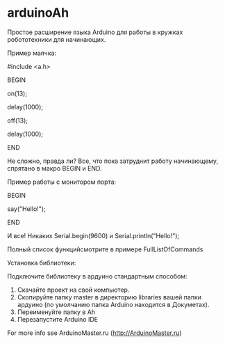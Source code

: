 # arduinoAh
Простое расширение языка Arduino для работы в кружках робототехники для начинающих.

Пример маячка:

#include <a.h>

BEGIN

  on(13);
  
  delay(1000);
  
  off(13);
  
  delay(1000);

END

Не сложно, правда ли? Все, что пока затруднит работу начинающему, спрятано в макро BEGIN и END.

Пример работы с монитором порта:

BEGIN

  say("Hello!");

END


И все! Никаких Serial.begin(9600) и Serial.println("Hello!");

Полный список функцийсмотрите  в примере FullListOfCommands

Установка библиотеки:

Подключите библиотеку в ардуино стандартным способом:
1. Скачайте проект на свой компьютер.
2. Скопируйте папку master в директорию libraries вашей папки ардуино (по умолчанию папка Arduino находится в Докуметах).
3. Переименуйте папку в Ah
4. Перезапустите Arduino IDE

For more info see ArduinoMaster.ru (http://ArduinoMaster.ru)
